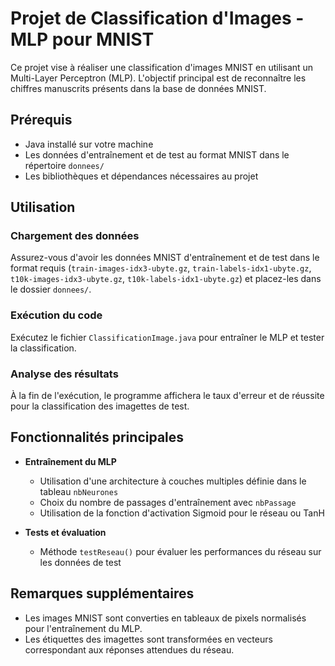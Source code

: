 # Projet de Classification d'Images - MLP pour MNIST

Ce projet vise à réaliser une classification d'images MNIST en utilisant un Multi-Layer Perceptron (MLP). L'objectif principal est de reconnaître les chiffres manuscrits présents dans la base de données MNIST.

## Prérequis

- Java installé sur votre machine
- Les données d'entraînement et de test au format MNIST dans le répertoire `donnees/`
- Les bibliothèques et dépendances nécessaires au projet

## Utilisation

### Chargement des données

Assurez-vous d'avoir les données MNIST d'entraînement et de test dans le format requis (`train-images-idx3-ubyte.gz`, `train-labels-idx1-ubyte.gz`, `t10k-images-idx3-ubyte.gz`, `t10k-labels-idx1-ubyte.gz`) et placez-les dans le dossier `donnees/`.

### Exécution du code

Exécutez le fichier `ClassificationImage.java` pour entraîner le MLP et tester la classification.

### Analyse des résultats

À la fin de l'exécution, le programme affichera le taux d'erreur et de réussite pour la classification des imagettes de test.

## Fonctionnalités principales

- **Entraînement du MLP**
  - Utilisation d'une architecture à couches multiples définie dans le tableau `nbNeurones`
  - Choix du nombre de passages d'entraînement avec `nbPassage`
  - Utilisation de la fonction d'activation Sigmoid pour le réseau ou TanH

- **Tests et évaluation**
  - Méthode `testReseau()` pour évaluer les performances du réseau sur les données de test

## Remarques supplémentaires

- Les images MNIST sont converties en tableaux de pixels normalisés pour l'entraînement du MLP.
- Les étiquettes des imagettes sont transformées en vecteurs correspondant aux réponses attendues du réseau.
